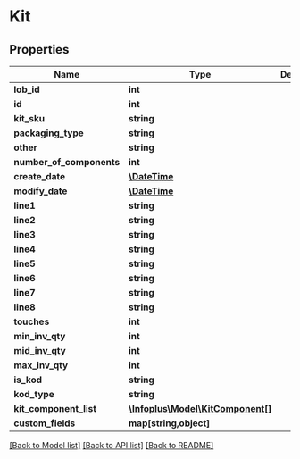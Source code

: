 # Kit

## Properties
Name | Type | Description | Notes
------------ | ------------- | ------------- | -------------
**lob_id** | **int** |  | 
**id** | **int** |  | [optional] 
**kit_sku** | **string** |  | 
**packaging_type** | **string** |  | [optional] 
**other** | **string** |  | [optional] 
**number_of_components** | **int** |  | [optional] 
**create_date** | [**\DateTime**](\DateTime.md) |  | [optional] 
**modify_date** | [**\DateTime**](\DateTime.md) |  | [optional] 
**line1** | **string** |  | [optional] 
**line2** | **string** |  | [optional] 
**line3** | **string** |  | [optional] 
**line4** | **string** |  | [optional] 
**line5** | **string** |  | [optional] 
**line6** | **string** |  | [optional] 
**line7** | **string** |  | [optional] 
**line8** | **string** |  | [optional] 
**touches** | **int** |  | 
**min_inv_qty** | **int** |  | [optional] 
**mid_inv_qty** | **int** |  | [optional] 
**max_inv_qty** | **int** |  | [optional] 
**is_kod** | **string** |  | 
**kod_type** | **string** |  | 
**kit_component_list** | [**\Infoplus\Model\KitComponent[]**](KitComponent.md) |  | 
**custom_fields** | **map[string,object]** |  | [optional] 

[[Back to Model list]](../README.md#documentation-for-models) [[Back to API list]](../README.md#documentation-for-api-endpoints) [[Back to README]](../README.md)


